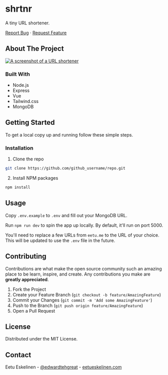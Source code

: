 # shrtnr
A tiny URL shortener.
<!-- <img src="https://i.imgur.com/TyXlAax.png" alt="Logo"> -->
<a href="https://github.com/Eppu/shrtnr/issues">Report Bug</a>
·
<a href="https://github.com/Eppu/shrtnr/issues">Request Feature</a>



<!-- ABOUT THE PROJECT -->
## About The Project

[![A screenshot of a URL shortener][product-screenshot]]()


### Built With

* Node.js
* Express
* Vue
* Tailwind.css
* MongoDB



<!-- GETTING STARTED -->
## Getting Started

To get a local copy up and running follow these simple steps.

### Installation
 
1. Clone the repo
```sh
git clone https://github.com/github_username/repo.git
```
2. Install NPM packages
```sh
npm install
```



<!-- USAGE EXAMPLES -->
## Usage

Copy `.env.example` to `.env` and fill out your MongoDB URL.

Run `npm run dev` to spin the app up locally. By default, it'll run on port 5000.

You'll need to replace a few URLs from `eetu.me` to the URL of your choice. This will be updated to use the `.env` file in the future.



<!-- CONTRIBUTING -->
## Contributing

Contributions are what make the open source community such an amazing place to be learn, inspire, and create. Any contributions you make are **greatly appreciated**.

1. Fork the Project
2. Create your Feature Branch (`git checkout -b feature/AmazingFeature`)
3. Commit your Changes (`git commit -m 'Add some AmazingFeature'`)
4. Push to the Branch (`git push origin feature/AmazingFeature`)
5. Open a Pull Request



<!-- LICENSE -->
## License

Distributed under the MIT License.



<!-- CONTACT -->
## Contact

Eetu Eskelinen - [@edwardtehgreat](https://twitter.com/edwardtehgreat) - [eetueskelinen.com](https://eetueskelinen.com)





<!-- MARKDOWN LINKS & IMAGES -->
<!-- https://www.markdownguide.org/basic-syntax/#reference-style-links -->
[linkedin-shield]: https://img.shields.io/badge/-LinkedIn-black.svg?style=flat-square&logo=linkedin&colorB=555
[linkedin-url]: https://linkedin.com/in/eetueskelinen
[product-screenshot]: https://i.imgur.com/9WIR82K.png
